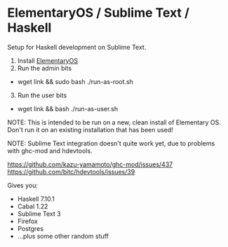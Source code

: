 # ElementaryOS / Sublime Text  / Haskell

Setup for Haskell development on Sublime Text.


1. Install [ElementaryOS](http://elementary.io/)
2. Run the admin bits
  * wget link && sudo bash ./run-as-root.sh
3. Run the user bits
  * wget link && bash ./run-as-user.sh

NOTE: This is intended to be run on a new, clean install of Elementary OS.
Don't run it on an existing installation that has been used!

NOTE: Sublime Text integration doesn't quite work yet, due to problems with ghc-mod and hdevtools.

https://github.com/kazu-yamamoto/ghc-mod/issues/437
https://github.com/bitc/hdevtools/issues/39


Gives you:

* Haskell 7.10.1
* Cabal 1.22
* Sublime Text 3
* Firefox
* Postgres
* ...plus some other random stuff

